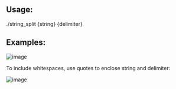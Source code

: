 Usage:
-------
./string_split {string} {delimiter}

Examples:
--------

![image](https://github.com/user-attachments/assets/26283ed7-6710-402c-9e01-400e922901f9)


To include whitespaces, use quotes to enclose string and delimiter:

![image](https://github.com/user-attachments/assets/0a84bc02-d69b-4086-bb43-78bf1392ebd4)





